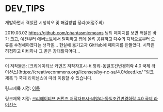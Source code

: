# DEV_TIPS
개발하면서 격었던 시행착오 및 해결방법 정리(허접주의)

2019.03.02 https://github.com/phantasmicmeans 님의 페이지를 보면 깨달은 바가 크고, 
예전부터 에버노트에서 탈피하고 웹에 올려 공유하고 다수의 지적으로부터 오류를 수정해야겠다는 생각을... 현실에 옮기고자 GitHub에 페이지를 만들었다.
시작은 허접하고 미비하나 그 끝은 창대할지어다...

<hr>
이 저작물은: [크리에이티브 커먼즈 저작자표시-비영리-동일조건변경허락 4.0 국제 라이선스](https://creativecommons.org/licenses/by-nc-sa/4.0/deed.ko/ "링크 제목 ")
국제 라이센스에 따라 이용할 수 있습니다.

링크제목 지정: [이동](https://github.com/jukyellow/MSAP_DOC/ "링크 제목 ")

링크제목 지정: [크리에이티브 커먼즈 저작자표시-비영리-동일조건변경허락 4.0 국제 라이선스](https://github.com/jukyellow/MSAP_DOC/ "링크 제목 ")
